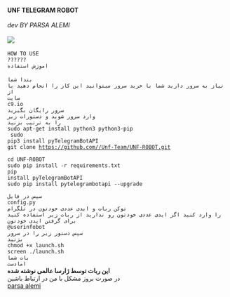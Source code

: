 <b>UNF TELEGRAM ROBOT </b>
<br>
<br>
<i>dev BY PARSA ALEMI</i>
<br>
<br>
<img src=http://unf.xzn.ir/bot.png>
<br>
<br>
<code>HOW TO USE ??????</code>
<br>
<code>اموزش استفاده</code>
<br>
<br>
<code>بتدا شما نیاز به سرور دارید شما با خرید سرور میتوانید این کار را انجام دهید یا از سایت 
<br>c9.io
<br>سرور رایگان بگیرید
<br>وارد سرور شوید و دستورات زیر را به ترتیب بزنید 
<br>sudo apt-get install python3 python3-pip
<br> sudo pip3 install pyTelegramBotAPI
<br>git clone https://github.com//Unf-Team/UNF-ROBOT.git
<br>cd UNF-ROBOT
<br>sudo pip install -r requirements.txt
<br>pip install pyTelegramBotAPI
<br>sudo pip install pytelegrambotapi --upgrade
<br>سپس در فایل 
<br>config.py
<br>توکن ربات و ایدی عددی خودتون در تلگرام را وارد کنید اگر ایدی عددی خودتون رو ندارید از ربات زیر استفاده کنید برای گرفتن ایدی خودتون
<br>@userinfobot
<br>سپس دستور زیر را در سرور بزنید
<br>chmod +x launch.sh
<br>screen ./launch.sh
<br>بات شما امادست</code>
<br><b>این ربات توسط ژارسا عالمی نوشته شده</b>
<br>در صورت بروز مشکل با من در ارتباط باشین
<br><a href="telegram.me/parsaalemi">parsa alemi</a>
